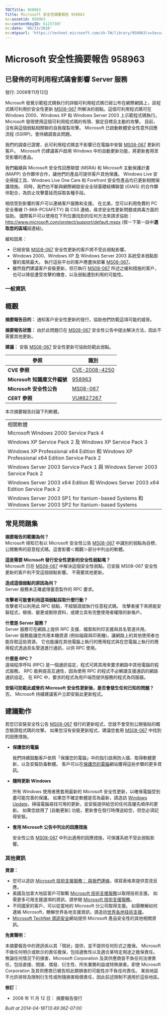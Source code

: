 ```yaml
---
TOCTitle: 958963
Title: Microsoft 安全性摘要報告 958963
ms:assetid: 958963
ms:contentKeyID: 61237307
ms:date: '06/23/2016'
ms:mtpsurl: 'https://technet.microsoft.com/zh-TW/library/958963(v=Security.10)'
---
```



Microsoft 安全性摘要報告 958963
===============================

已發佈的可利用程式碼會影響 Server 服務
--------------------------------------

發行: 2008年11月12日

Microsoft 發覺示範程式碼執行的詳細可利用程式碼已經公布在網際網路上，該程式碼可利用於安全性更新 [MS08-067](http://technet.microsoft.com/security/bulletin/ms08-067) 所解決的弱點。這個可利用程式碼可在 Windows 2000、Windows XP 和 Windows Server 2003 上示範程式碼執行。Microsoft 發現使用這個可利用程式碼的有限、鎖定目標且主動的攻擊。 目前，沒有與這個弱點相關聯的自我複製攻擊。 Microsoft 已啟動軟體安全性意外回應流程 (SSIRP)，會持續調查此問題。

我們的調查已證實，此可利用程式碼並不影響已在電腦中安裝 [MS08-067](http://technet.microsoft.com/security/bulletin/ms08-067) 更新的客戶。  Microsoft 仍建議客戶啟用 Windows 中的自動更新功能，將更新套用至受影響的產品。

我們繼續與 Microsoft 安全性回應聯盟 (MSRA) 和 Microsoft 主動保護計畫 (MAPP) 合作夥伴合作，讓他們的產品可提供客戶其他保護。 Windows Live 安全掃描工具、Windows Live One Care 和 Forefront 安全性產品均已更新相關保護措施。 同時，我們也不斷與網際網路安全全球基礎結構聯盟 (GIAIS) 的合作夥伴配合，為防止攻擊蔓延而採取各種手段。

相信受到影響的客戶可以連絡客戶服務和支援。 在北美，您可以利用免費的 PC 安全專線 (1-866-PCSAFETY) 與 CSS 連絡，尋求安全性更新問題或病毒方面的協助。 國際客戶可以使用在下列位置找到的任何方法來請求協助： <http://www.microsoft.com/protect/support/default.mspx> (按一下第一段中**選取您的區域**超連結)。

緩和因素：

-   已經安裝 [MS08-067](http://technet.microsoft.com/security/bulletin/ms08-067) 安全性更新的客戶將不受此弱點影響。
-   Windows 2000、Windows XP 及 Windows Server 2003 系統受本弱點影響的風險最大。 執行這些平台的客戶應盡快部署 [MS08-067](http://technet.microsoft.com/security/bulletin/ms08-067)。
-   雖然我們建議客戶安裝更新，但已執行 [MS08-067](http://technet.microsoft.com/security/bulletin/ms08-067) 所述之緩和措施的客戶，也可以降低遭受攻擊的機會，以及弱點遭到利用的可能性。

### 一般資訊

概觀
----


**摘要報告目的：**  通知客戶安全性更新的發行，協助他們防範這項可能的威脅。

**摘要報告狀態：**  由於此問題已在 [MS08-067](http://technet.microsoft.com/security/bulletin/ms08-067) 安全性公告中提出解決方法，因此不需要其他更新。

**建議：**  安裝 [MS08-067](http://technet.microsoft.com/security/bulletin/ms08-067) 安全性更新可協助防範此弱點。

| 參照                         | 識別                                                                             |
|------------------------------|----------------------------------------------------------------------------------|
| **CVE 參照**                 | [CVE-2008-4250](http://www.cve.mitre.org/cgi-bin/cvename.cgi?name=cve-2008-4250) |
| **Microsoft 知識庫文件編號** | [958963](http://support.microsoft.com/kb/958963)                                 |
| **Microsoft 安全性公告**     | [MS08-067](http://technet.microsoft.com/security/bulletin/ms08-067)              |
| **CERT 參照**                | [VU\#827267](http://www.kb.cert.org/vuls/id/827267)                              |

本次摘要報告討論下列軟體。

|                                                                                                        |
|--------------------------------------------------------------------------------------------------------|
| 相關軟體                                                                                               |
| Microsoft Windows 2000 Service Pack 4                                                                  |
| Windows XP Service Pack 2 及 Windows XP Service Pack 3                                                 |
| Windows XP Professional x64 Edition 和 Windows XP Professional x64 Edition Service Pack 2              |
| Windows Server 2003 Service Pack 1 與 Windows Server 2003 Service Pack 2                               |
| Windows Server 2003 x64 Edition 和 Windows Server 2003 x64 Edition Service Pack 2                      |
| Windows Server 2003 SP1 for Itanium-based Systems 和 Windows Server 2003 SP2 for Itanium-based Systems |

常見問題集
----------


**摘要報告的範圍為何？**  
Microsoft 得知已有以 Microsoft 安全性公告 [MS08-067](http://technet.microsoft.com/security/bulletin/ms08-067) 中識別的弱點為目標，公開散佈的惡意程式碼。這會影響＜概觀＞部分中列出的軟體。

**這是需要 Microsoft 發行安全性更新的安全性弱點嗎？**  
Microsoft 已在 [MS08-067](http://technet.microsoft.com/security/bulletin/ms08-067) 中解決這個安全性弱點。已安裝 MS08-067 安全性更新的客戶則不受這個弱點影響。 不需要其他更新。

**造成這個弱點的原因為何？**  
Server 服務未正確處理蓄意製作的 RPC 要求。

**攻擊者可能會利用這項弱點採取什麼行動？**  
攻擊者可以利用此 RPC 弱點，不經驗證就執行任意程式碼。 攻擊者接下來將能安裝程式，檢視、變更或刪除資料，或建立具有完整使用者權限的新帳戶。

**什麼是 Server 服務？**  
Server 服務可在網路上提供 RPC 支援、檔案和列印支援與具名管道共用。 Server 服務能讓您共用本機資源 (例如磁碟與印表機)，讓網路上的其他使用者也能存取這些資源。 它也能讓在其他電腦上執行的應用程式與在您電腦上執行的應用程式透過具名管道進行通訊，以供 RPC 使用。

**什麼是 RPC？**  
遠端程序呼叫 (RPC) 是一個通訊協定，程式可將其用來要求網路中其他電腦的程式服務。 RPC 能夠提高互通性，因為使用 RPC 的程式不必解讀支援通訊的網路通訊協定。 在 RPC 中，要求的程式為用戶端而提供服務的程式為伺服器。

**安裝可防範此威脅的 Microsoft 安全性更新後，是否會發生任何已知的問題？**  
否。 Microsoft 持續建議客戶立即安裝此更新程式。

建議動作
--------


若您已安裝安全性公告 [MS08-067](http://technet.microsoft.com/security/bulletin/ms08-067) 發行的更新程式，您就不會受到公開張貼的概念驗證程式碼的攻擊。 如果您沒有安裝更新程式，建議您套用 [MS08-067](http://technet.microsoft.com/security/bulletin/ms08-067) 中找到的因應措施。

-   **保護您的電腦**

    我們持續鼓勵客戶依照「保護您的電腦」中的指引啟用防火牆、取得軟體更新，以及安裝防毒軟體。 客戶可以在[保護您的電腦](http://www.microsoft.com/protect/computer/default.mspx)網站獲得這些步驟的更多資訊。

-   **隨時更新 Windows**

    所有 Windows 使用者應套用最新的 Microsoft 安全性更新，以確保電腦受到盡可能完善的保護。 如果您不確定軟體是否為最新，請造訪 [Windows Update](http://windowsupdate.microsoft.com/)，掃描電腦尋找可用的更新，並安裝提供給您的任何高優先順序的更新。 如果您啟用了 \[自動更新\] 功能，更新會在發行時傳送給您，但您必須記得安裝。

-   **套用 Microsoft 公告中列出的因應措施**

    安全性公告 [MS08-067](http://technet.microsoft.com/security/bulletin/ms08-067) 中列出適用的因應措施，可保護系統不受此弱點影響。

### 其他資訊

**資源：** 

-   您可以造訪 [Microsoft 技術支援服務： 與我們連絡](https://support.microsoft.com/common/survey.aspx?scid=sw;en;1257&amp;showpage=1&amp;ws=technet&amp;sd=tech)，填寫表格來提供意見反應。
-   美國及加拿大地區客戶可聯繫 [Microsoft 技術支援服務](http://go.microsoft.com/fwlink/?linkid=21131)以取得技術支援。 如需更多可用支援選項的資訊，請參閱 [Microsoft 技術支援服務](http://support.microsoft.com/)。
-   不同國家的客戶，可以從當地的 Microsoft 分公司取得支援。 如需瞭解如何連絡 Microsoft，瞭解世界各地支援資訊，請造訪[世界各地技術支援](http://go.microsoft.com/fwlink/?linkid=21155)。
-   [Microsoft TechNet 資訊安全](http://go.microsoft.com/fwlink/?linkid=21132)網站提供 Microsoft 產品安全性的其他相關資訊。

**免責聲明：** 

本摘要報告中的資訊係以其「現狀」提供，並不提供任何形式之擔保。 Microsoft 不做任何明示或默示的責任擔保，包括適售性以及適合某特定用途之擔保責任。 無論任何情況下的損害，Microsoft Corporation 及其供應商皆不負任何法律責任，包括直接、間接、偶發、衍生性、所失業務利益或特殊損害。即使 Microsoft Corporation 及其供應商已被告知此類損害的可能性亦不負任何責任。 某些地區不允許排除及限制衍生性或附隨損害賠償責任，因此前述限制不適用於這些地區。

**修訂：** 

-   2008 年 11 月 12 日： 摘要報告發行

*Built at 2014-04-18T13:49:36Z-07:00*
